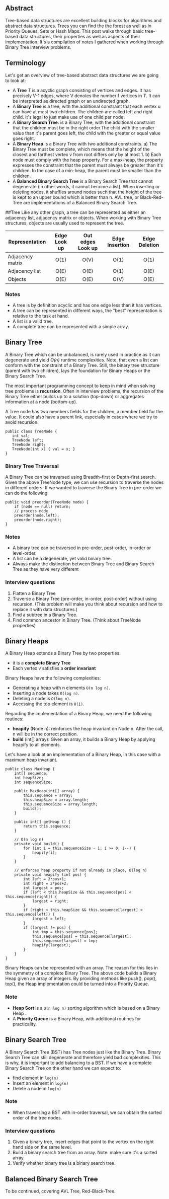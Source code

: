 ## Abstract
Tree-based data structures are excellent building blocks for algorithms and abstract data structures. Trees you can find the the forest as well as in Priority Queues, Sets or Hash Maps. This post walks through basic tree-based data structures, their properties as well as aspects of their implementation. It's a compilation of notes I gathered when working through Binary Tree interview problems. 


## Terminology
Let's get an overview of tree-based abstract data structures we are going to look at:

  * A **Tree** *T* is a acyclic graph consisting of vertices and edges. It has precisely V-1 edges, where V denotes the number f vertices in *T*. It can be interpreted as directed graph or an undirected graph.
  * A **Binary Tree** is a tree, with the additional constraint that each vertex u can have at most two children. The children are called left and right child. It's legal to just make use of one child per node. 
  * A **Binary Search Tree**: is a Binary Tree, with the additional constraint that the children must be in the right order.The child with the smaller value than it's parent goes left, the child with the greater or equal value goes right.  
  * A **Binary Heap** is a Binary Tree with two additional constraints. a) The Binary Tree must be complete, which means that the height of the closest and farthest vertex v from root differs only by at most 1. b) Each node must comply with the heap property. For a max-heap, the property expresses the constraint that the parent must always be greater than it's children. In the case of a min-heap, the parent must be smaller than the children.  
  * A **Balanced Binary Search Tree** is a Binary Search Tree that cannot degenerate (in other words, it cannot become a list). When inserting or deleting nodes, it shuffles around nodes such that the height of the tree is kept to an upper bound which is better than n. AVL tree, or Black-Red-Tree are implementations of a Balanced Binary Search Tree.



##Tree
Like any other graph, a tree can be represented as either an adjacency list, adjacency matrix or objects. When working with Binary Tree structures, objects are usually used to represent the tree.

| Representation   | Edge Look up  | Out edges Look up | Edge Insertion    | Edge Deletion     |
| ---------------- |:-------------:| :----------------:| :----------------:| :----------------:|
| Adjacency matrix | O(1)          | O(V)              | O(1)              | O(1)              |
| Adjacency list   | O(E)          | O(E)              | O(1)              | O(E)              |
| Objects          | O(E)          | O(E)              | O(V)              | O(E)              |

### Notes
  * A tree is by definition acyclic and has one edge less than it has vertices.
  * A tree can be represented in different ways, the "best" representation is relative to the task at hand.
  * A list is a valid tree.
  * A complete tree can be represented with a simple array.



## Binary Tree
A Binary Tree which can be unbalanced, is rarely used in practice as it can degenerate and yield *O(n)* runtime complexities. Note, that even a list can conform with the constraint of a Binary Tree. Still, the binary tree structure (parent with two children), lays the foundation for Binary Heaps or the Binary Search Tree.

The most important programming concept to keep in mind when solving tree problems is **recursion**. Often in interview problems, the recursion of the Binary Tree either builds up to a solution (top-down) or aggregates information at a node (bottom-up). 

A Tree node has two members fields for the children, a member field for the value. It could also have a parent link, especially in cases where we try to avoid recursion.

    public class TreeNode {
       int val;
       TreeNode left;
       TreeNode right;
       TreeNode(int x) { val = x; }
    }

### Binary Tree Traversal
A Binary Tree can be traversed using Breadth-first or Depth-first search.
Given the above TreeNode type, we can use recursion to traverse the nodes in different orders.
If we wanted to traverse the Binary Tree in pre-order we can do the following:

    public void preorder(TreeNode node) {
        if (node == null) return;
        // process node
        preorder(node.left);
        preorder(node.right);
    }


### Notes
  * A binary tree can be traversed in pre-order, post-order, in-order or level-order.
  * A list can be a degenerate, yet valid binary tree.
  * Always make the distinction between Binary Tree and Binary Search Tree as they have very different 

### Interview questions
  1. Flatten a Binary Tree
  2. Traverse a Binary Tree (pre-order, in-order, post-order) without using recursion. (This problem will make you think about recursion and how to replace it with data structures.)
  3. Find a subtree in a Binary Tree.
  4. Find common ancestor in Binary Tree. (Think about TreeNode properties) 


## Binary Heaps
A Binary Heap extends a Binary Tree by two properties:
  
  * it is a **complete Binary Tree**
  * Each vertex v satisfies a **order invariant**

Binary Heaps have the following complexities:

  * Generating a heap with n elements `O(n log n)`.
  * Inserting a node takes `O(log n)`.
  * Deleting a node is `O(log n)`.
  * Accessing the top element is `O(1)`.

Regarding the implementation of a Binary Heap, we need the following routines:

  * **heapify** (Node n): reinforces the heap invariant on Node n. After the call, n will be in the correct position.
  * **build** (int[] array): Given an array, it builds a Binary Heap by applying heapify to all elements.
  
Let's have a look at an implementation of a Binary Heap, in this case with a maximum heap invariant.

    public class MaxHeap {
        int[] sequence;
        int heapSize;
        int sequenceSize;

        public MaxHeap(int[] array) {
            this.sequence = array;
            this.heapSize = array.length;
            this.sequenceSize = array.length;
            build();
        }

        public int[] getHeap () {
            return this.sequence;
        }

        // O(n log n)
        private void build() {
            for (int i = this.sequenceSize - 1; i >= 0; i--) {
                heapify(i);
            }
        }

        // enforces heap property if not already in place, O(log n)
        private void heapify (int pos) {
            int left = 2*pos+1;
            int right = 2*pos+2;
            int largest = pos;
            if (left < this.heapSize && this.sequence[pos] < this.sequence[right]) {
                largest = right;
            }
            if (right < this.heapSize && this.sequence[largest] < this.sequence[left]) {
                largest = left;
            }
            if (largest != pos) {
                int tmp = this.sequence[pos];
                this.sequence[pos] = this.sequence[largest];
                this.sequence[largest] = tmp;
                heapify(largest);
            }
        }
    }

Binary Heaps can be represented with an array. The reason for this lies in the symmetry of a complete Binary Tree.
The above code builds a Binary Heap given an array of integers. 
By providing methods like push(), pop(), top(), the Heap implementation could be turned into a Priority Queue. 

### Note
  * **Heap Sort** is a `O(n log n)` sorting algorithm which is based on a Binary Heap .
  * A **Priority Queue** is a Binary Heap, with additional routines for practicality.


## Binary Search Tree

A Binary Search Tree (BST) has Tree nodes just like the Binary Tree. Binary Search Tree can still degenerate and therefore yield bad complexities.
This is why, it is important to add balancing to a BST.
If we have a complete Binary Search Tree on the other hand we can expect to:

  * find element in `log(n)`
  * Insert an element in `log(n)`
  * Delete a node in `log(n)`

### Note
  * When traversing a BST with in-order traversal, we can obtain the sorted order of the tree nodes.

### Interview questions

  1. Given a binary tree, insert edges that point to the vertex on the right hand side on the same level.
  2. Build a binary search tree from an array. Note: make sure it's a sorted array.
  3. Verify whether binary tree is a binary search tree.


## Balanced Binary Search Tree
To be continued, covering AVL Tree, Red-Black-Tree.
